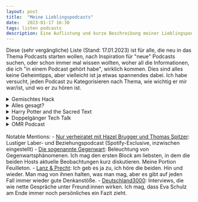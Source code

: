 ```yaml
---
layout: post
title:  "Meine Lieblingspodcasts"
date:   2023-01-17 16:30
tags: listen podcasts
description: Eine Auflistung und kurze Beschreibung meiner Lieblingspodcasts (aktuell & früher) incl. (z.T.) Lieblingsfolgen zum Reinschnuppern.
---
```


Diese (sehr vergängliche) Liste (Stand: 17.01.2023) ist für alle, die neu in das Thema Podcasts starten wollen, nach Inspiration für "neue" Podcasts suchen, oder schon immer mal wissen wollten, woher all die Informationen, die ich "in einem Podcast gehört habe", wirklich kommen. Dies sind alles keine Geheimtipps, aber vielleicht ist ja etwas spannendes dabei. Ich habe versucht, jeden Podcast zu Kategorisieren nach Thema, wie wichtig er mir war/ist, und wo er zu hören ist.

<details>
    <summary>Gemischtes Hack</summary>
    <ul>
        <li><i>Laberpodcast (allgemein) // 2020 & 2021: 100% der Folgen (incl. alter Folgen), heute: &lt;10% // nur bei <a href="https://open.spotify.com/show/7BTOsF2boKmlYr76BelijW?si=909db187c768455b" target="_blank">Spotify</a></i></li>
        <li>Neben den Pionieren von "Fest & Flauschig" (Jan Böhmermann und Olli Schulz - hat mich irgendwie nie gecatched) so etwas wie der VW Golf unter den Podcasts in Deutschland. Felix und Tommi sind Podcastikonen und einer der meistgehörten Podcasts Deutschlands und der Welt. Wer von vorne anfängt, kann neben vielen lustigen Geschichten und immer wieder schlauen Gedanken auch den steilen Karriereaufschwung der beiden miterleben. Ich war lange Zeit Team Tommi, am Ende meiner aktiven Hörerzeit eher Team Felix. Die beiden haben mir auch vor Augen geführt, dass immer noch viele Menschen ein Interesse daran haben, 1x pro Woche das Weltgeschehen eingeordnet zu bekommen. Was die Kirche nicht mehr/nur unzureichend liefert, machen inzwischen eben Podcaster:innen.</li>
    </ul>
</details>
<details>
    <summary>Alles gesagt?</summary>
    <ul>
        <li><i>Interviewpodcast (allgemein) // seit 2020: 70% der Folgen (incl. alter Folgen) // überall, wo es Podcasts gibt</i></li>
        <li>Christoph und Jochen sind beide wichtige Redakteure bei der Zeit (Zeit-Magazin bzw. Zeit-Online) und führen in diesem Podcast so lange das Interview, bis der Gast beschließt, dass nun alles gesagt sei. Die beiden unterbrechen die Gäste, wechseln inmitten einer spannenden Diskussion das Thema (meist: Richtung Essen oder Trinken), es wird ins Mikro gekaut, ... Trotzdem kommt ein wahnsinnig spannendes Gespräch raus, bei dem man am Ende die Interviewten eigentlich immer mehr schätzt als zuvor. </li>
        <li>Lieblingsfolgen: </li>
        <ul>
            <li><a href="https://www.zeit.de/digital/2020-11/richard-socher-kuenstliche-intelligenz-interviewpodcast-alles-gesagt" target="_blank">Richard Socher</a>, ein deutscher KI-Forscher und -Unternehmer. Ist aber nicht nur für "Nerds" spannend!</li>
            <li><a href="https://www.zeit.de/gesellschaft/2018-06/tim-raue-alles-gesagt" target="_blank">Tim Raue</a>, Spitzenkoch mit ungewöhnlichem Hintergrund. </li>
            <li><a href="https://www.zeit.de/gesellschaft/2023-08/alena-buyx-ethikrat-interviewpodcast-alles-gesagt" target="_blank">Alena Buyx</a>, Medizinethikerin und einfach eine so schlaue, reflektierte, spannende Person.</li>
        </ul>
    </ul>
</details>
<details>
    <summary>Harry Potter and the Sacred Text</summary>
    <ul>
        <li><i>Literatur-/Lebenspodcast // Staffel 1: 100% der Folgen, Staffel 2: 0% // überall, wo es Podcasts gibt // <a href="https://www.harrypottersacredtext.com/" target="_blank">Website</a></i></li>
        <li>Bei HPATST beziehen sich Staffeln auf einen Durchlauf durch alle Harry Potter-Bücher, pro Folge ein einziges Kapitel. Als Harry Potter-Fan, aber nicht -Versessener war mir daher eine Staffel genug. Das Konzept ist meiner Meinung nach aber genial und ein schöner Kontrast zu meinem sonstigen Input: Jede Woche nehmen sich Vanessa und Casper (in Staffel 2 ersetzt mit Matt) ein Kapitel Harry Potter vor, behandeln den Text wie in einer "Bible study" als wäre er "sacred", wenden verschiedene "sacred reading practices" an, mit denen Mönche, Nonnen und Rabbiner schon jahrhundertelang versucht haben, ihrer jeweiligen heiligen Schrift näher zu kommen, ziehen Lehren und Schlüsse für sich und ihr Leben. Überraschung: das ist auch als Zuhörer extrem lehrreich und unterhaltsam. Die beiden sind einfach goldige Menschen und in so vielerlei Hinsicht "relatable" und gleichzeitig großartige Vorbilder.</li>
    </ul>
</details>
<details>
    <summary>Doppelgänger Tech Talk</summary>
    <ul>
        <li><i>Laberpodcast (Digital- und Wirtschaftswelt) // seit 2022: 100% der Folgen // überall, wo es Podcasts gibt // <a href="https://www.doppelgaenger.io/" target="_blank">Website</a></i></li>
        <li>Die beiden Philipps sind in ihrer Verschiedenenheit (kreativer Seriengründer vs. rationaler Numbers-Cruncher) ein prima Duo. Der Podcast ist lehrreich und hat mich damit aus einer profesionellen Perspektive auf jeden Fall weitergebracht, ist aber auch einfach sehr unterhaltsam, mit klugen Denkanstößen, spannenden Geschichten und Takes zum aktuellen Welt- und Digitalgeschehen und immer wieder einem guten Spruch.</li>
    </ul>
</details>
<details>
    <summary>OMR Podcast</summary>
    <ul>
        <li><i>Interviewpodcast (Digital- und Wirtschaftswelt) // seit 2022: 50% der Folgen // überall, wo es Podcasts gibt // <a href="https://omr.com/de/podcast/" target="_blank">Website</a></i></li>
        <li>Nachdem die beiden Doppelgänger den Podcast immer wieder erwähnten, gab ich ihm auch irgendwann die Chance und bin seitdem begeistert von den all den spannenden Menschen und Gründungsgeschichten, die ich bisher "kennengelernt" habe. Die Bandbreite an Gästen ist wirklich groß, und die Interviewführung von Philipp Westermeyer echt angenehm und bewundernswert.</li>
        <li>Lieblingsfolgen:</li>
        <ul>
            <li>frei nach Fynn Kliemann: "BWL kann auch geil sein": <a href="https://open.spotify.com/episode/3HSpKBAHRTw0kg6Wx5g5zy?si=96d282ee9efe4920" target="_blank">1komma5°-Gründer Philipp Schröder</a></li>
            <li>der Shitstorm war verdient, aber ich bin überzeugt, dass sein Gesamtimpact positiv ist: <a href="https://open.spotify.com/episode/2O9GwvUj0pdjuGCQ9trUPl?si=I8v8YqMuTCG22_hR0wcrog" target="_blank">Fynn Kliemann</a></li>
            <li>ich habe die Show nie gesehen, aber ich habe ihn auf jeden Fall unterschätzt: <a href="https://open.spotify.com/episode/5BRvA95DXT2ATUGclG03gX?si=89c7f589e7b84fb1" target="_blank">Robert Geiss</a></li>
            <li>sympatischer, vielschichtiger Siemens-Ex-CEO: <a href="https://open.spotify.com/episode/0ULC1RzIokO1RvGcNWOKnl?si=cadd6d345ea74119" target="_blank">Joe Kaeser</a></li>
            <li>Beschreibung eines Lebenswerks: <a href="https://open.spotify.com/episode/5sIaWbheNeTJLfgOFWDIJR?si=99266a22cab64c6b" target="_blank">Dirk Roßmann</a></li>
            <li>einfach eine spannende Person mit spannender Geschichte: <a href="https://open.spotify.com/episode/0SNRfAxOFdDl4SMCA3sRvf?si=d1bf721351754bc5" target="_blank">Markus Lanz</a></li>
            <li>Wie der FC Bayern ein Weltkonzern wurde und eine Familie bleibt: <a href="https://open.spotify.com/episode/749R1VdHVT7nCsu0QTvWin?si=5bcea4f95c5d4d81" target="_blank">Uli Hoeneß</a></li>
        </ul>
    </ul>
</details>

<br>
Notable Mentions: 
- <a href="https://open.spotify.com/show/3JgH71EJblvCEXAca1XRsT" target="_blank">Nur verheiratet mit Hazel Brugger und Thomas Spitzer</a>: Lustiger Laber- und Beziehungspodcast (Spotify-Exclusive, inzwischen eingestellt)
- <a href="https://www.zeit.de/serie/die-sogenannte-gegenwart" target="_blank">Die sogenannte Gegenwart</a>: Beleuchtung von Gegenwartsphänomenen. Ich mag den ersten Block am liebsten, in dem die beiden Hosts aktuelle Beobachtungen kurz diskutieren. Meine Portion Feuilleton.
- <a href="https://www.zdf.de/gesellschaft/markus-lanz/presse-podcast-lanz-und-precht-100.html" target="_blank">Lanz & Precht</a>: Ich geb es ja zu, ich höre die beiden. Hin und wieder. Man mag von ihnen halten, was man mag, aber es gibt auf jeden Fall immer wieder gute Denkanstöße.
- <a href="https://www.ardaudiothek.de/sendung/deutschland3000-ne-gute-stunde-mit-eva-schulz/66261430/" target="_blank">Deutschland3000</a>: Interviews, die wie nette Gespräche unter Freund:innen wirken. Ich mag, dass Eva Schulz am Ende immer noch persönliches ein Fazit zieht.